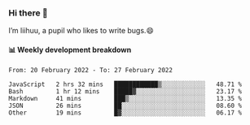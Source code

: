 ### Hi there 👋
I’m liihuu, a pupil who likes to write bugs.😄


#### 📊 Weekly development breakdown
<!--START_SECTION:waka-->

```text
From: 20 February 2022 - To: 27 February 2022

JavaScript   2 hrs 32 mins   ████████████▒░░░░░░░░░░░░   48.71 %
Bash         1 hr 12 mins    █████▓░░░░░░░░░░░░░░░░░░░   23.17 %
Markdown     41 mins         ███▒░░░░░░░░░░░░░░░░░░░░░   13.35 %
JSON         26 mins         ██░░░░░░░░░░░░░░░░░░░░░░░   08.60 %
Other        19 mins         █▓░░░░░░░░░░░░░░░░░░░░░░░   06.17 %
```

<!--END_SECTION:waka-->

<!--
**liihuu/liihuu** is a ✨ _special_ ✨ repository because its `README.md` (this file) appears on your GitHub profile.

Here are some ideas to get you started:

- 🔭 I’m currently working on ...
- 🌱 I’m currently learning ...
- 👯 I’m looking to collaborate on ...
- 🤔 I’m looking for help with ...
- 💬 Ask me about ...
- 📫 How to reach me: ...
- 😄 Pronouns: ...
- ⚡ Fun fact: ...
-->
